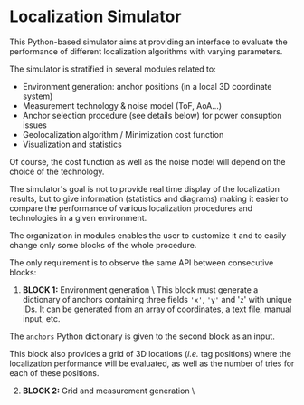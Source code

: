 # Localization Simulator

This Python-based simulator aims at providing an interface to evaluate
the performance of different localization algorithms with varying
parameters.

The simulator is stratified in several modules related to:
* Environment generation: anchor positions (in a local 3D coordinate system)
* Measurement technology & noise model (ToF, AoA...)
* Anchor selection procedure (see details below) for power consuption issues
* Geolocalization algorithm / Minimization cost function
* Visualization and statistics

Of course, the cost function as well as the noise model will depend on
the choice of the technology.

The simulator's goal is not to provide real time display of the localization
results, but to give information (statistics and diagrams) making it easier
to compare the performance of various localization procedures and
technologies in a given environment.

The organization in modules enables the user to customize it and to easily
change only some blocks of the whole procedure.

The only requirement is to observe the same API between consecutive blocks:

1. **BLOCK 1:**  Environment generation \\
This block must generate a dictionary of anchors containing three fields `'x'`,
`'y'` and '`z`' with unique IDs. It can be generated from an array of coordinates,
a text file, manual input, etc.

The `anchors` Python dictionary is given to the second block as an input.

This block also provides a grid of 3D locations (_i.e._ tag positions) where the
localization performance will be evaluated, as well as the number of tries for
each of these positions.


2. **BLOCK 2:**  Grid and measurement generation \\


